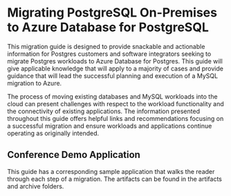 # Migrating PostgreSQL On-Premises to Azure Database for PostgreSQL

This migration guide is designed to provide snackable and actionable information for Postgres customers and software integrators seeking to migrate Postgres workloads to Azure Database for Postgres. This guide will give applicable knowledge that will apply to a majority of cases and provide guidance that will lead the successful planning and execution of a MySQL migration to Azure.

The process of moving existing databases and MySQL workloads into the cloud can present challenges with respect to the workload functionality and the connectivity of existing applications. The information presented throughout this guide offers helpful links and recommendations focusing on a successful migration and ensure workloads and applications continue operating as originally intended.


## Conference Demo Application

This guide has a corresponding sample application that walks the reader through each step of a migration. The artifacts can be found in the artifacts and archive folders.

